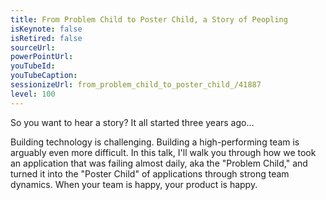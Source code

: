 ```yaml
---
title: From Problem Child to Poster Child, a Story of Peopling
isKeynote: false
isRetired: false
sourceUrl: 
powerPointUrl: 
youTubeId: 
youTubeCaption: 
sessionizeUrl: from_problem_child_to_poster_child_/41887
level: 100
---
```

So you want to hear a story? It all started three years ago...

Building technology is challenging. Building a high-performing team is arguably even more difficult. In this talk, I'll walk you through how we took an application that was failing almost daily, aka the "Problem Child," and turned it into the "Poster Child" of applications through strong team dynamics. When your team is happy, your product is happy.
